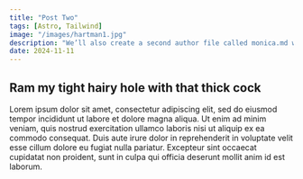 ```yaml
---
title: "Post Two"
tags: [Astro, Tailwind]
image: "/images/hartman1.jpg" 
description: "We’ll also create a second author file called monica.md with the following content:"
date: 2024-11-11
---
```

## Ram my tight hairy hole with that thick cock

Lorem ipsum dolor sit amet, consectetur adipiscing elit, sed do eiusmod tempor incididunt ut labore et dolore magna aliqua. Ut enim ad minim veniam, quis nostrud exercitation ullamco laboris nisi ut aliquip ex ea commodo consequat. Duis aute irure dolor in reprehenderit in voluptate velit esse cillum dolore eu fugiat nulla pariatur. Excepteur sint occaecat cupidatat non proident, sunt in culpa qui officia deserunt mollit anim id est laborum.
